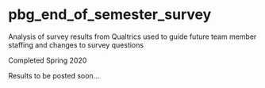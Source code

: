 # pbg_end_of_semester_survey
Analysis of survey results from Qualtrics used to guide future team member staffing and changes to survey questions

Completed Spring 2020

Results to be posted soon...
